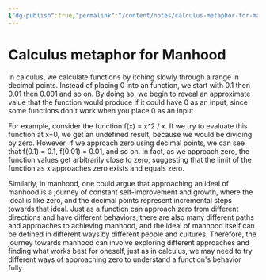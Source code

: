 ```yaml
---
{"dg-publish":true,"permalink":"/content/notes/calculus-metaphor-for-manhood/"}
---
```


# Calculus metaphor for Manhood

In calculus, we calculate functions by itching slowly through a range in decimal points. Instead of placing 0 into an function, we start with 0.1 then 0.01 then 0.001 and so on. By doing so, we begin to reveal an approximate value that the function would produce if it could have 0 as an input, since some functions don't work when you place 0 as an input

For example, consider the function f(x) = x^2 / x. If we try to evaluate this function at x=0, we get an undefined result, because we would be dividing by zero. However, if we approach zero using decimal points, we can see that f(0.1) = 0.1, f(0.01) = 0.01, and so on. In fact, as we approach zero, the function values get arbitrarily close to zero, suggesting that the limit of the function as x approaches zero exists and equals zero.

Similarly, in manhood, one could argue that approaching an ideal of manhood is a journey of constant self-improvement and growth, where the ideal is like zero, and the decimal points represent incremental steps towards that ideal. Just as a function can approach zero from different directions and have different behaviors, there are also many different paths and approaches to achieving manhood, and the ideal of manhood itself can be defined in different ways by different people and cultures. Therefore, the journey towards manhood can involve exploring different approaches and finding what works best for oneself, just as in calculus, we may need to try different ways of approaching zero to understand a function's behavior fully.